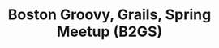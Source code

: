 ---
region: North-America
country: United States
title: Boston Groovy, Grails, Spring Meetup (B2GS)
href: https://www.meetup.com/Grails-Boston/
---